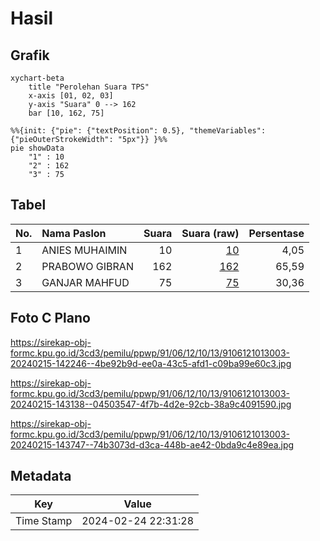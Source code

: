 # Hasil

## Grafik

```mermaid
xychart-beta
    title "Perolehan Suara TPS"
    x-axis [01, 02, 03]
    y-axis "Suara" 0 --> 162
    bar [10, 162, 75]
```

```mermaid
%%{init: {"pie": {"textPosition": 0.5}, "themeVariables": {"pieOuterStrokeWidth": "5px"}} }%%
pie showData
    "1" : 10
    "2" : 162
    "3" : 75
```

## Tabel

| No. | Nama Paslon    | Suara | Suara (raw) | Persentase |
|:--- |:-------------- | -----:| -----------:| ----------:|
| 1   | ANIES MUHAIMIN | 10    | [10][p-1]   | 4,05       |
| 2   | PRABOWO GIBRAN | 162   | [162][p-2]  | 65,59      |
| 3   | GANJAR MAHFUD  | 75    | [75][p-3]   | 30,36      |


[p-1]: https://github.com/gigit-pemilu/pemilu-2024-91-papua/blob/main/pilpres/hitung-suara/sub/91-papua/sub/06-biak-numfor/sub/12-samofa/sub/1013-snerbo/sub/003-tps/sub/paslon-1.txt
[p-2]: https://github.com/gigit-pemilu/pemilu-2024-91-papua/blob/main/pilpres/hitung-suara/sub/91-papua/sub/06-biak-numfor/sub/12-samofa/sub/1013-snerbo/sub/003-tps/sub/paslon-2.txt
[p-3]: https://github.com/gigit-pemilu/pemilu-2024-91-papua/blob/main/pilpres/hitung-suara/sub/91-papua/sub/06-biak-numfor/sub/12-samofa/sub/1013-snerbo/sub/003-tps/sub/paslon-3.txt

## Foto C Plano

https://sirekap-obj-formc.kpu.go.id/3cd3/pemilu/ppwp/91/06/12/10/13/9106121013003-20240215-142246--4be92b9d-ee0a-43c5-afd1-c09ba99e60c3.jpg

https://sirekap-obj-formc.kpu.go.id/3cd3/pemilu/ppwp/91/06/12/10/13/9106121013003-20240215-143138--04503547-4f7b-4d2e-92cb-38a9c4091590.jpg

https://sirekap-obj-formc.kpu.go.id/3cd3/pemilu/ppwp/91/06/12/10/13/9106121013003-20240215-143747--74b3073d-d3ca-448b-ae42-0bda9c4e89ea.jpg


## Metadata

| Key        | Value               |
| ---------- | ------------------- |
| Time Stamp | 2024-02-24 22:31:28 |



